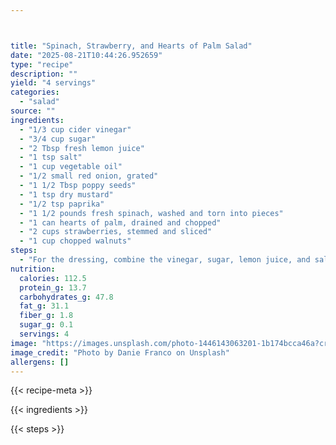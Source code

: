 ```yaml
---



title: "Spinach, Strawberry, and Hearts of Palm Salad"
date: "2025-08-21T10:44:26.952659"
type: "recipe"
description: ""
yield: "4 servings"
categories:
  - "salad"
source: ""
ingredients:
  - "1/3 cup cider vinegar"
  - "3/4 cup sugar"
  - "2 Tbsp fresh lemon juice"
  - "1 tsp salt"
  - "1 cup vegetable oil"
  - "1/2 small red onion, grated"
  - "1 1/2 Tbsp poppy seeds"
  - "1 tsp dry mustard"
  - "1/2 tsp paprika"
  - "1 1/2 pounds fresh spinach, washed and torn into pieces"
  - "1 can hearts of palm, drained and chopped"
  - "2 cups strawberries, stemmed and sliced"
  - "1 cup chopped walnuts"
steps:
  - "For the dressing, combine the vinegar, sugar, lemon juice, and salt in a small non-reactive saucepan and heat over medium heat until the sugar dissolves, stirring frequently. Remove pan from heat and let cool to room temperature. When cooled, whisk in the oil, onion, poppy seeds, dry mustard and paprika until thoroughly combined. Set dressing aside. In a salad bowl, combine the spinach, hearts of palm, strawberries, and walnuts. When ready to serve, add some of the dressing, and toss gently. Serve the remaining dressing alongside the salad so diners may add more, if desired."
nutrition:
  calories: 112.5
  protein_g: 13.7
  carbohydrates_g: 47.8
  fat_g: 31.1
  fiber_g: 1.8
  sugar_g: 0.1
  servings: 4
image: "https://images.unsplash.com/photo-1446143063201-1b174bcca46a?crop=entropy&cs=tinysrgb&fit=max&fm=jpg&ixid=M3w3OTQ5MzV8MHwxfHNlYXJjaHwxfHxzcGluYWNoJTIwc3RyYXdiZXJyeSUyMGFuZCUyMGhlYXJ0cyUyMG9mJTIwcGFsbSUyMHNhbGFkJTIwZm9vZCUyMHNhbGFkfGVufDF8MHx8fDE3NTU3OTU4Njh8MA&ixlib=rb-4.1.0&q=80&w=1080"
image_credit: "Photo by Danie Franco on Unsplash"
allergens: []
---
```


{{< recipe-meta >}}

{{< ingredients >}}

{{< steps >}}
